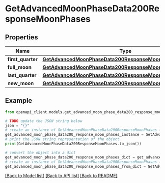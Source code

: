 # GetAdvancedMoonPhaseData200ResponseMoonPhases


## Properties

Name | Type | Description | Notes
------------ | ------------- | ------------- | -------------
**first_quarter** | [**GetAdvancedMoonPhaseData200ResponseMoonPhasesFirstQuarter**](GetAdvancedMoonPhaseData200ResponseMoonPhasesFirstQuarter.md) |  | [optional] 
**full_moon** | [**GetAdvancedMoonPhaseData200ResponseMoonPhasesFullMoon**](GetAdvancedMoonPhaseData200ResponseMoonPhasesFullMoon.md) |  | [optional] 
**last_quarter** | [**GetAdvancedMoonPhaseData200ResponseMoonPhasesLastQuarter**](GetAdvancedMoonPhaseData200ResponseMoonPhasesLastQuarter.md) |  | [optional] 
**new_moon** | [**GetAdvancedMoonPhaseData200ResponseMoonPhasesNewMoon**](GetAdvancedMoonPhaseData200ResponseMoonPhasesNewMoon.md) |  | [optional] 

## Example

```python
from openapi_client.models.get_advanced_moon_phase_data200_response_moon_phases import GetAdvancedMoonPhaseData200ResponseMoonPhases

# TODO update the JSON string below
json = "{}"
# create an instance of GetAdvancedMoonPhaseData200ResponseMoonPhases from a JSON string
get_advanced_moon_phase_data200_response_moon_phases_instance = GetAdvancedMoonPhaseData200ResponseMoonPhases.from_json(json)
# print the JSON string representation of the object
print(GetAdvancedMoonPhaseData200ResponseMoonPhases.to_json())

# convert the object into a dict
get_advanced_moon_phase_data200_response_moon_phases_dict = get_advanced_moon_phase_data200_response_moon_phases_instance.to_dict()
# create an instance of GetAdvancedMoonPhaseData200ResponseMoonPhases from a dict
get_advanced_moon_phase_data200_response_moon_phases_from_dict = GetAdvancedMoonPhaseData200ResponseMoonPhases.from_dict(get_advanced_moon_phase_data200_response_moon_phases_dict)
```
[[Back to Model list]](../README.md#documentation-for-models) [[Back to API list]](../README.md#documentation-for-api-endpoints) [[Back to README]](../README.md)


